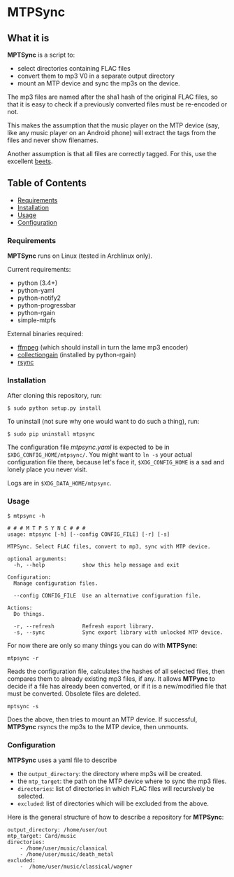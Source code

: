 # MTPSync

## What it is

**MPTSync** is a script to:

- select directories containing FLAC files
- convert them to mp3 V0 in a separate output directory
- mount an MTP device and sync the mp3s on the device.

The mp3 files are named after the sha1 hash of the original FLAC files,
so that it is easy to check if a previously converted files must be
re-encoded or not.

This makes the assumption that the music player on the MTP device (say,
like any music player on an Android phone) will extract the tags from the
files and never show filenames.

Another assumption is that all files are correctly tagged. For this, use
the excellent [beets](beets.radbox.org).

## Table of Contents

- [Requirements](#requirements)
- [Installation](#installation)
- [Usage](#usage)
- [Configuration](#configuration)

### Requirements

**MPTSync** runs on Linux (tested in Archlinux only).

Current requirements:
- python (3.4+)
- python-yaml
- python-notify2
- python-progressbar
- python-rgain
- simple-mtpfs

External binaries required:
- [ffmpeg](https://www.ffmpeg.org/) (which should install in turn the lame mp3 encoder)
- [collectiongain](https://github.com/bup/bup) (installed by python-rgain)
- [rsync](https://rsync.samba.org/)

### Installation

After cloning this repository, run:

    $ sudo python setup.py install

To uninstall (not sure why one would want to do such a thing), run:

    $ sudo pip uninstall mtpsync

The configuration file *mtpsync.yaml* is expected to be in
`$XDG_CONFIG_HOME/mtpsync/`. You might want to `ln -s` your actual configuration
file there, because let's face it, `$XDG_CONFIG_HOME` is a sad and lonely place
you never visit.

Logs are in `$XDG_DATA_HOME/mtpsync`.

### Usage

    $ mtpsync -h
    
    # # # M T P S Y N C # # #
    usage: mtpsync [-h] [--config CONFIG_FILE] [-r] [-s]
    
    MTPSync. Select FLAC files, convert to mp3, sync with MTP device.
    
    optional arguments:
      -h, --help            show this help message and exit
    
    Configuration:
      Manage configuration files.
    
      --config CONFIG_FILE  Use an alternative configuration file.
    
    Actions:
      Do things.
    
      -r, --refresh         Refresh export library.
      -s, --sync            Sync export library with unlocked MTP device.

For now there are only so many things you can do with **MTPSync**: 

    mtpsync -r
    
Reads the configuration file, calculates the hashes of all selected files, 
then compares them to already existing mp3 files, if any. 
It allows **MTPync** to decide if a file has already been converted, or if
it is a new/modified file that must be converted.
Obsolete files are deleted.

    mptsync -s
    
Does the above, then tries to mount an MTP device. 
If successful, **MTPSync** rsyncs the mp3s to the MTP device, then unmounts.

### Configuration

**MTPSync** uses a yaml file to describe
- the `output_directory`: the directory where mp3s will be created.
- the `mtp_target`: the path on the MTP device where to sync the mp3 files.
- `directories`: list of directories in which FLAC files will recursively be selected.
- `excluded`: list of directories which will be excluded from the above.

Here is the general structure of how to describe a repository for **MTPSync**:

    output_directory: /home/user/out
    mtp_target: Card/music
    directories:
        - /home/user/music/classical
        - /home/user/music/death_metal
    excluded:
        -  /home/user/music/classical/wagner
